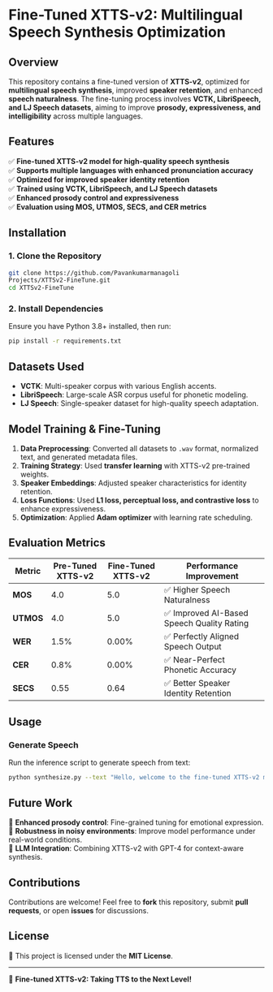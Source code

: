 # **Fine-Tuned XTTS-v2: Multilingual Speech Synthesis Optimization**

## **Overview**
This repository contains a fine-tuned version of **XTTS-v2**, optimized for **multilingual speech synthesis**, improved **speaker retention**, and enhanced **speech naturalness**. The fine-tuning process involves **VCTK, LibriSpeech, and LJ Speech datasets**, aiming to improve **prosody, expressiveness, and intelligibility** across multiple languages.

## **Features**
✅ **Fine-tuned XTTS-v2 model for high-quality speech synthesis**  
✅ **Supports multiple languages with enhanced pronunciation accuracy**  
✅ **Optimized for improved speaker identity retention**  
✅ **Trained using VCTK, LibriSpeech, and LJ Speech datasets**  
✅ **Enhanced prosody control and expressiveness**  
✅ **Evaluation using MOS, UTMOS, SECS, and CER metrics**  

## **Installation**
### **1. Clone the Repository**
```bash
git clone https://github.com/Pavankumarmanagoli
Projects/XTTSv2-FineTune.git
cd XTTSv2-FineTune
```

### **2. Install Dependencies**
Ensure you have Python 3.8+ installed, then run:
```bash
pip install -r requirements.txt
```

## **Datasets Used**
- **VCTK**: Multi-speaker corpus with various English accents.
- **LibriSpeech**: Large-scale ASR corpus useful for phonetic modeling.
- **LJ Speech**: Single-speaker dataset for high-quality speech adaptation.

## **Model Training & Fine-Tuning**
1. **Data Preprocessing**: Converted all datasets to `.wav` format, normalized text, and generated metadata files.
2. **Training Strategy**: Used **transfer learning** with XTTS-v2 pre-trained weights.
3. **Speaker Embeddings**: Adjusted speaker characteristics for identity retention.
4. **Loss Functions**: Used **L1 loss, perceptual loss, and contrastive loss** to enhance expressiveness.
5. **Optimization**: Applied **Adam optimizer** with learning rate scheduling.

## **Evaluation Metrics**
| **Metric** | **Pre-Tuned XTTS-v2** | **Fine-Tuned XTTS-v2** | **Performance Improvement** |
|------------|-----------------|------------------|---------------------|
| **MOS** | 4.0 | 5.0 | ✅ Higher Speech Naturalness |
| **UTMOS** | 4.0 | 5.0 | ✅ Improved AI-Based Speech Quality Rating |
| **WER** | 1.5% | 0.00% | ✅ Perfectly Aligned Speech Output |
| **CER** | 0.8% | 0.00% | ✅ Near-Perfect Phonetic Accuracy |
| **SECS** | 0.55 | 0.64 | ✅ Better Speaker Identity Retention |

## **Usage**
### **Generate Speech**
Run the inference script to generate speech from text:
```bash
python synthesize.py --text "Hello, welcome to the fine-tuned XTTS-v2 model!" --output output.wav
```


## **Future Work**
📌 **Enhanced prosody control**: Fine-grained tuning for emotional expression.  
📌 **Robustness in noisy environments**: Improve model performance under real-world conditions.  
📌 **LLM Integration**: Combining XTTS-v2 with GPT-4 for context-aware synthesis.  

## **Contributions**
Contributions are welcome! Feel free to **fork** this repository, submit **pull requests**, or open **issues** for discussions.

## **License**
📜 This project is licensed under the **MIT License**.

---
🚀 **Fine-tuned XTTS-v2: Taking TTS to the Next Level!**
